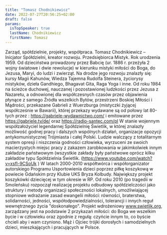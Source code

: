 ```yaml
---
title: "Tomasz Chodnikiewicz"
date: 2022-07-27T20:56:25+02:00
draft: false
params:
  isTopSpeaker: true
  lastName: Chodnikiewicz
  firstName: Tomasz
---
```


Zarząd, spółdzielnie, projekty, współpraca. Tomasz Chodnikiewicz – Inicjator Spółdzielni, kreator rozwoju. Przedsiębiorca Mistyk. Rok urodzenia 1959. Od dzieciństwa prowadzony przez Babcię (ur. 1886 r. przeżyła 2 wojny światowe i dwie rewolucje) w kierunku mistyki miłości do Boga, do Jezusa, Maryi, do ludzi i zwierząt. Na drodze jego rozwoju znalazły się: kursy Magii Kahunów, Wiedza Tajemna Rudolfa Steinera, życiorysy mistyków, dzieła Gandhiego, Bhagavat Gita, Raga Yoga i inne. Od roku 1984 na ścieżce duchowej, nauczanej i pozostawionej ludzkości przez Jezusa z Nazaretu, a odnowionej dla współczesnych czasów przez objawienia płynące z samego Źródła wszelkich Bytów, przestrzeni Boskiej Miłości i Mądrości, przekazane Gabrieli z Wuerzburga (mistyczki żyjącej współcześnie w Bawarii), której przekazy wydawane są od połowy lat 80-tych przez : https://gabriele-wydawnictwo.com/ i emitowane przez https://gabriele.tv/de/  oraz https://radio-santec.com/pl W stanie wojennym współzałożyciel legendarnej Spółdzielnię Świetlik, w której znalazły możliwość godnej pracy i dalszych wspólnych działań, organizacje opozycji antykomunistycznej Trójmiasta i całej Polski. Ludzie walczący z totalitarnym system opresji i niszczenia godności człowieka, wyrzuceni ze swoich macierzystych miejsc pracy z zakazem zarobkowania w jakimkolwiek innym zakładzie państwowym (wszystkie zakłady były państwowe oprócz kilku zakładów typu Spółdzielnia Świetlik. (https://www.youtube.com/watch?v=xsfl-9CSoUk ) W latach 2000-2010 współtwórca i współorganizator autorskiego Programu Usportowienia dzieci poprzez piłkę koszykową w powiecie Gdańskim przy Klubie UKS Bryza Kolbudy. Największy projekt koszykówki dziecięcej w tym okresie w RP. Od roku 2010 (po tragedii w Smoleńsku) rozpoczął realizację projektu odbudowy spółdzielczości jako struktury i metody organizacji społeczności lokalnych, umożliwiającej stopniowe wdrażanie zasad ewangelii miłości: równości, braterstwa, solidarności, jedności, współodpowiedzialności, tolerancji i innych reguł wewnętrznego życia "doskonałego". Projekt wdrożeniowy www.swietlik.org, zarządzany jest na podstawie 2 przykazań miłości: do Boga we wszelkim bycie i w człowieku oraz zgodnie z regułą: czyńcie innym to, co byście chcieli aby i wam czyniono. Mąż i Ojciec trójki dorosłych i samodzielnych dzieci, mieszkających i pracujących w Polsce.